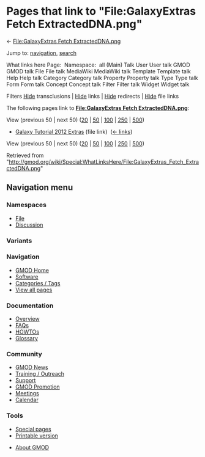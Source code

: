 <div id="mw-page-base" class="noprint">

</div>

<div id="mw-head-base" class="noprint">

</div>

<div id="content" class="mw-body" role="main">

<span id="top"></span>

<div id="mw-js-message" style="display:none;">

</div>



# <span dir="auto">Pages that link to "File:GalaxyExtras Fetch ExtractedDNA.png"</span>

<div id="bodyContent">

<div id="contentSub">

← [File:GalaxyExtras Fetch
ExtractedDNA.png](/wiki/File:GalaxyExtras_Fetch_ExtractedDNA.png "File:GalaxyExtras Fetch ExtractedDNA.png")

</div>

<div id="jump-to-nav" class="mw-jump">

Jump to: [navigation](#mw-navigation), [search](#p-search)

</div>

<div id="mw-content-text">

What links here Page:  Namespace:  all (Main) Talk User User talk GMOD
GMOD talk File File talk MediaWiki MediaWiki talk Template Template talk
Help Help talk Category Category talk Property Property talk Type Type
talk Form Form talk Concept Concept talk Filter Filter talk Widget
Widget talk

Filters
[Hide](/mediawiki/index.php?title=Special:WhatLinksHere/File:GalaxyExtras_Fetch_ExtractedDNA.png&hidetrans=1 "Special:WhatLinksHere/File:GalaxyExtras Fetch ExtractedDNA.png")
transclusions \|
[Hide](/mediawiki/index.php?title=Special:WhatLinksHere/File:GalaxyExtras_Fetch_ExtractedDNA.png&hidelinks=1 "Special:WhatLinksHere/File:GalaxyExtras Fetch ExtractedDNA.png")
links \|
[Hide](/mediawiki/index.php?title=Special:WhatLinksHere/File:GalaxyExtras_Fetch_ExtractedDNA.png&hideredirs=1 "Special:WhatLinksHere/File:GalaxyExtras Fetch ExtractedDNA.png")
redirects \|
[Hide](/mediawiki/index.php?title=Special:WhatLinksHere/File:GalaxyExtras_Fetch_ExtractedDNA.png&hideimages=1 "Special:WhatLinksHere/File:GalaxyExtras Fetch ExtractedDNA.png")
file links

The following pages link to **[File:GalaxyExtras Fetch
ExtractedDNA.png](/wiki/File:GalaxyExtras_Fetch_ExtractedDNA.png "File:GalaxyExtras Fetch ExtractedDNA.png")**:

View (previous 50 \| next 50)
([20](/mediawiki/index.php?title=Special:WhatLinksHere/File:GalaxyExtras_Fetch_ExtractedDNA.png&limit=20 "Special:WhatLinksHere/File:GalaxyExtras Fetch ExtractedDNA.png")
\|
[50](/mediawiki/index.php?title=Special:WhatLinksHere/File:GalaxyExtras_Fetch_ExtractedDNA.png&limit=50 "Special:WhatLinksHere/File:GalaxyExtras Fetch ExtractedDNA.png")
\|
[100](/mediawiki/index.php?title=Special:WhatLinksHere/File:GalaxyExtras_Fetch_ExtractedDNA.png&limit=100 "Special:WhatLinksHere/File:GalaxyExtras Fetch ExtractedDNA.png")
\|
[250](/mediawiki/index.php?title=Special:WhatLinksHere/File:GalaxyExtras_Fetch_ExtractedDNA.png&limit=250 "Special:WhatLinksHere/File:GalaxyExtras Fetch ExtractedDNA.png")
\|
[500](/mediawiki/index.php?title=Special:WhatLinksHere/File:GalaxyExtras_Fetch_ExtractedDNA.png&limit=500 "Special:WhatLinksHere/File:GalaxyExtras Fetch ExtractedDNA.png"))

- [Galaxy Tutorial 2012
  Extras](/wiki/Galaxy_Tutorial_2012_Extras "Galaxy Tutorial 2012 Extras")
  (file link) ‎ <span class="mw-whatlinkshere-tools">([←
  links](/mediawiki/index.php?title=Special:WhatLinksHere&target=Galaxy+Tutorial+2012+Extras "Special:WhatLinksHere"))</span>

View (previous 50 \| next 50)
([20](/mediawiki/index.php?title=Special:WhatLinksHere/File:GalaxyExtras_Fetch_ExtractedDNA.png&limit=20 "Special:WhatLinksHere/File:GalaxyExtras Fetch ExtractedDNA.png")
\|
[50](/mediawiki/index.php?title=Special:WhatLinksHere/File:GalaxyExtras_Fetch_ExtractedDNA.png&limit=50 "Special:WhatLinksHere/File:GalaxyExtras Fetch ExtractedDNA.png")
\|
[100](/mediawiki/index.php?title=Special:WhatLinksHere/File:GalaxyExtras_Fetch_ExtractedDNA.png&limit=100 "Special:WhatLinksHere/File:GalaxyExtras Fetch ExtractedDNA.png")
\|
[250](/mediawiki/index.php?title=Special:WhatLinksHere/File:GalaxyExtras_Fetch_ExtractedDNA.png&limit=250 "Special:WhatLinksHere/File:GalaxyExtras Fetch ExtractedDNA.png")
\|
[500](/mediawiki/index.php?title=Special:WhatLinksHere/File:GalaxyExtras_Fetch_ExtractedDNA.png&limit=500 "Special:WhatLinksHere/File:GalaxyExtras Fetch ExtractedDNA.png"))

</div>

<div class="printfooter">

Retrieved from
"<http://gmod.org/wiki/Special:WhatLinksHere/File:GalaxyExtras_Fetch_ExtractedDNA.png>"

</div>

<div id="catlinks" class="catlinks catlinks-allhidden">

</div>

<div class="visualClear">

</div>

</div>

</div>

<div id="mw-navigation">

## Navigation menu

<div id="mw-head">



<div id="left-navigation">

<div id="p-namespaces" class="vectorTabs" role="navigation"
aria-labelledby="p-namespaces-label">

### Namespaces

- <span id="ca-nstab-image"><a href="/wiki/File:GalaxyExtras_Fetch_ExtractedDNA.png" accesskey="c"
  title="View the file page [c]">File</a></span>
- <span id="ca-talk"><a
  href="/mediawiki/index.php?title=File_talk:GalaxyExtras_Fetch_ExtractedDNA.png&amp;action=edit&amp;redlink=1"
  accesskey="t"
  title="Discussion about the content page [t]">Discussion</a></span>

</div>

<div id="p-variants" class="vectorMenu emptyPortlet" role="navigation"
aria-labelledby="p-variants-label">

### 

### Variants[](#)

<div class="menu">

</div>

</div>

</div>





</div>

</div>

</div>

<div id="mw-panel">

<div id="p-logo" role="banner">

<a href="/wiki/Main_Page"
style="background-image: url(http://gmod.org/images/GMOD-cogs.png);"
title="Visit the main page"></a>

</div>

<div id="p-Navigation" class="portal" role="navigation"
aria-labelledby="p-Navigation-label">

### Navigation

<div class="body">

- <span id="n-GMOD-Home">[GMOD Home](/wiki/Main_Page)</span>
- <span id="n-Software">[Software](/wiki/GMOD_Components)</span>
- <span id="n-Categories-.2F-Tags">[Categories /
  Tags](/wiki/Categories)</span>
- <span id="n-View-all-pages">[View all
  pages](/wiki/Special:AllPages)</span>

</div>

</div>

<div id="p-Documentation" class="portal" role="navigation"
aria-labelledby="p-Documentation-label">

### Documentation

<div class="body">

- <span id="n-Overview">[Overview](/wiki/Overview)</span>
- <span id="n-FAQs">[FAQs](/wiki/Category:FAQ)</span>
- <span id="n-HOWTOs">[HOWTOs](/wiki/Category:HOWTO)</span>
- <span id="n-Glossary">[Glossary](/wiki/Glossary)</span>

</div>

</div>

<div id="p-Community" class="portal" role="navigation"
aria-labelledby="p-Community-label">

### Community

<div class="body">

- <span id="n-GMOD-News">[GMOD News](/wiki/GMOD_News)</span>
- <span id="n-Training-.2F-Outreach">[Training /
  Outreach](/wiki/Training_and_Outreach)</span>
- <span id="n-Support">[Support](/wiki/Support)</span>
- <span id="n-GMOD-Promotion">[GMOD
  Promotion](/wiki/GMOD_Promotion)</span>
- <span id="n-Meetings">[Meetings](/wiki/Meetings)</span>
- <span id="n-Calendar">[Calendar](/wiki/Calendar)</span>

</div>

</div>

<div id="p-tb" class="portal" role="navigation"
aria-labelledby="p-tb-label">

### Tools

<div class="body">

- <span id="t-specialpages"><a href="/wiki/Special:SpecialPages" accesskey="q"
  title="A list of all special pages [q]">Special pages</a></span>
- <span id="t-print"><a
  href="/mediawiki/index.php?title=Special:WhatLinksHere/File:GalaxyExtras_Fetch_ExtractedDNA.png&amp;printable=yes"
  rel="alternate" accesskey="p"
  title="Printable version of this page [p]">Printable version</a></span>

</div>

</div>

</div>

</div>

<div id="footer" role="contentinfo">

- <span id="footer-places-about">[About
  GMOD](/wiki/GMOD:About "GMOD:About")</span>

<!-- -->






</div>
